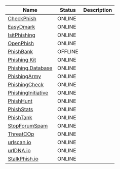 |Name|Status|Description|
| ------ | ------ | ------ |
|[CheckPhish](https://checkphish.ai)| ONLINE | |
|[EasyDmark](https://easydmarc.com/tools/phishing-url)| ONLINE | |
|[IsitPhishing](https://isitphishing.org)| ONLINE | |
|[OpenPhish](https://openphish.com)| ONLINE | |
|[PhishBank](https://phishbank.org)| OFFLINE | |
|[Phishing Kit](https://github.com/0xDanielLopez/phishing_kits)| ONLINE | |
|[Phishing.Database](https://github.com/mitchellkrogza/Phishing.Database)| ONLINE | |
|[PhishingArmy](https://phishing.army)| ONLINE | |
|[PhishingCheck](https://phishcheck.me)| ONLINE | |
|[PhishingInitiative](https://phishing-initiative.fr/contrib)| ONLINE | |
|[PhishHunt](https://phishunt.io)| ONLINE | |
|[PhishStats](https://phishstats.info)| ONLINE | |
|[PhishTank](https://www.phishtank.com)| ONLINE | |
|[StopForumSpam](https://www.stopforumspam.com)| ONLINE | |
|[ThreatCOp](https://threatcop.com/phishing-url-checker)| ONLINE | |
|[urlscan.io](https://urlscan.io)| ONLINE | |
|[urlDNA.io](https://urldna.io/)| ONLINE | |
|[StalkPhish.io](https://www.stalkphish.io/)| ONLINE | |
